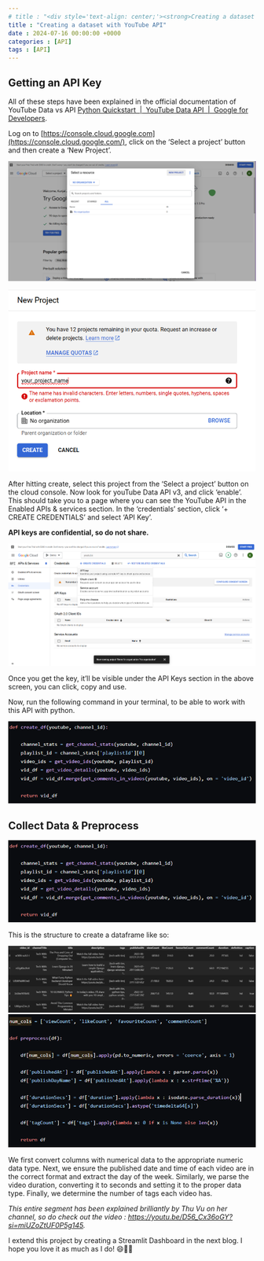 ```yaml
---
# title : "<div style='text-align: center;'><strong>Creating a dataset with YouTube API</strong></div>"
title : "Creating a dataset with YouTube API"
date : 2024-07-16 00:00:00 +0000
categories : [API]
tags : [API]
---
```


## Getting an API Key 
All of these steps have been explained in the official documentation of YouTube Data vs API [Python Quickstart  |  YouTube Data API  |  Google for Developers](https://developers.google.com/youtube/v3/quickstart/python).

Log on to [https://console.cloud.google.com](https://console.cloud.google.com/), click on the ‘Select a project’ button and then create a ‘New Project’.

![Untitled](/assets/img/posts//MakeDataset/MakeProj1.png)

<div style="text-align: center;">
  <img src="./images/MakeDataset/MakeProj2.png" alt="Example Image">
</div>                                        

After hitting create, select this project from the ‘Select a project’ button on the cloud console. Now look for youTube Data API v3, and click ‘enable’. This should take you to a page where you can see the YouTube API in the Enabled APIs & services section. In the ‘credentials’ section, click ‘+ CREATE CREDENTIALS’ and select ‘API Key’.

**API keys are confidential, so do not share.**

<div style="text-align: center;">
  <img src="images/MakeDataset/CreateKey.png" alt="Example Image">
</div>                                                                      

Once you get the key, it’ll be visible under the API Keys section in the above screen, you can click, copy and use.

Now, run the following command in your terminal, to be able to work with this API with python.

<div style="text-align: center;">
  <img src="assets/img/posts/MakeDataset/CreateDf.png" alt="Example Image">
</div>                                        

## Collect Data & Preprocess

<div style="text-align: center;">
  <img src="images/MakeDataset/CreateDf.png" alt="Example Image">
</div>      

This is the structure to create a dataframe like so:

<div style="text-align: center;">
  <img src="images/MakeDataset/Df.png" alt="Example Image">
</div>  

<div style="text-align: center;">
  <img src="images/MakeDataset/Preprocess.png" alt="Example Image">
</div>  


We first convert columns with numerical data to the appropriate numeric data type. Next, we ensure the published date and time of each video are in the correct format and extract the day of the week. Similarly, we parse the video duration, converting it to seconds and setting it to the proper data type. Finally, we determine the number of tags each video has.

*This entire segment has been explained brilliantly by Thu Vu on her channel, so do check out the video : https://youtu.be/D56_Cx36oGY?si=miUZoZtUF0P5g145.*

I extend this project by creating a Streamlit Dashboard in the next blog. I hope you love it as much as I do! 😄🌟🚀
